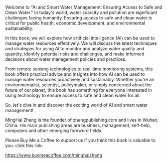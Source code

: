 
Welcome to "AI and Smart Water Management: Ensuring Access to Safe and Clean Water." In today's world, water scarcity and pollution are significant challenges facing humanity. Ensuring access to safe and clean water is critical for public health, economic development, and environmental sustainability.

In this book, we will explore how artificial intelligence (AI) can be used to manage water resources effectively. We will discuss the latest techniques and strategies for using AI to monitor and analyze water quality and quantity, identify potential risks and challenges, and make informed decisions about water management policies and practices.

From remote sensing technologies to real-time monitoring systems, this book offers practical advice and insights into how AI can be used to manage water resources proactively and sustainably. Whether you're an environmentalist, scientist, policymaker, or simply concerned about the future of our planet, this book has something for everyone interested in using technology to ensure access to safe and clean water for all.

So, let's dive in and discover the exciting world of AI and smart water management!

MingHai Zheng is the founder of zhengpublishing.com and lives in Wuhan, China. His main publishing areas are business, management, self-help, computers and other emerging foreword fields.

Please Buy Me a Coffee to support us if you think this book is valuable to you. click this link:

https://www.buymeacoffee.com/minghaizheng
